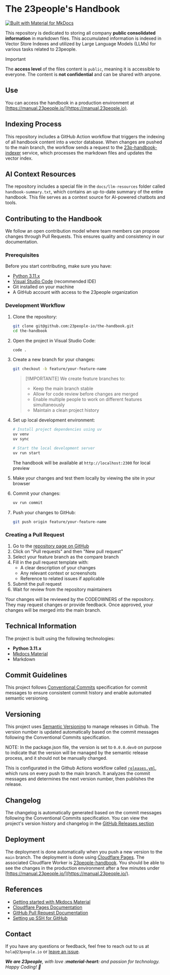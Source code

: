 # The 23people's Handbook

[![Built with Material for MkDocs](https://img.shields.io/badge/Material_for_MkDocs-526CFE?style=for-the-badge&logo=MaterialForMkDocs&logoColor=white)](https://squidfunk.github.io/mkdocs-material/)

This repository is dedicated to storing all company **public consolidated information** in markdown files. This accumulated information is indexed in Vector Store Indexes and utilized by Large Language Models (LLMs) for various tasks related to 23people.

> [!IMPORTANT]
> The **access level** of the files content is `public`, meaning it is accessible to everyone. The content is **not confidential** and can be shared with anyone.

## Use

You can access the handbook in a production environment at [https://manual.23people.io/](https://manual.23people.io).

## Indexing Process

This repository includes a GitHub Action workflow that triggers the indexing of all handbook content into a vector database. When changes are pushed to the main branch, the workflow sends a request to the [23p-handbook-indexer](https://github.com/23people-io/23p-handbook-indexer.git) service, which processes the markdown files and updates the vector index.

## AI Context Resources

The repository includes a special file in the `docs/llm-resources` folder called `handbook-summary.txt`, which contains an up-to-date summary of the entire handbook. This file serves as a context source for AI-powered chatbots and tools.

## Contributing to the Handbook

We follow an open contribution model where team members can propose changes through Pull Requests. This ensures quality and consistency in our documentation.

### Prerequisites

Before you start contributing, make sure you have:

- [Python 3.11.x](https://www.python.org/)
- [Visual Studio Code](https://code.visualstudio.com/) (recommended IDE)
- Git installed on your machine
- A GitHub account with access to the 23people organization

### Development Workflow

1. Clone the repository:

   ```bash
   git clone git@github.com:23people-io/the-handbook.git
   cd the-handbook
   ```

2. Open the project in Visual Studio Code:

   ```bash
   code .
   ```

3. Create a new branch for your changes:

   ```bash
   git checkout -b feature/your-feature-name
   ```

    > [!IMPORTANTE]
    > We create feature branches to:
    > - Keep the main branch stable
    > - Allow for code review before changes are merged
    > - Enable multiple people to work on different features simultaneously
    > - Maintain a clean project history

4. Set up local development environment:

   ```bash
   # Install project dependencies using uv
   uv venv
   uv sync

   # Start the local development server
   uv run start
   ```

   The handbook will be available at `http://localhost:2300` for local preview

5. Make your changes and test them locally by viewing the site in your browser

6. Commit your changes:

   ```bash
   uv run commit
   ```

7. Push your changes to GitHub:

   ```bash
   git push origin feature/your-feature-name
   ```

### Creating a Pull Request

1. Go to the [repository page on GitHub](https://github.com/23people-io/the-handbook)
2. Click on "Pull requests" and then "New pull request"
3. Select your feature branch as the compare branch
4. Fill in the pull request template with:
   - A clear description of your changes
   - Any relevant context or screenshots
   - Reference to related issues if applicable
5. Submit the pull request
6. Wait for review from the repository maintainers

Your changes will be reviewed by the CODEOWNERS of the repository. They may request changes or provide feedback. Once approved, your changes will be merged into the main branch.

## Technical Information

The project is built using the following technologies:

- **Python 3.11.x**
- [Mkdocs Material](https://squidfunk.github.io/mkdocs-material/)
- Markdown

## Commit Guidelines

This project follows [Conventional Commits](https://www.conventionalcommits.org/) specification for commit messages to ensure consistent commit history and enable automated semantic versioning.

## Versioning

This project uses [Semantic Versioning](https://github.com/semantic-release/semantic-release) to manage releases in Github. The version number is updated automatically based on the commit messages following the Conventional Commits specification.

NOTE: In the package.json file, the version is set to `0.0.0.dev0` on purpose to indicate that the version will be managed by the semantic release process, and it should not be manually changed.

This is configurated in the Github Actions workflow called [`releases.yml`](https://github.com/23people-io/the-handbook/blob/main/.github/workflows/releases.yml), which runs on every push to the main branch. It analyzes the commit messages and determines the next version number, then publishes the release.

## Changelog

The changelog is automatically generated based on the commit messages following the Conventional Commits specification. You can view the project's version history and changelog in the [GitHub Releases section](https://github.com/23people-io/the-handbook/releases)

## Deployment

The deployment is done automatically when you push a new version to the `main` branch. The deployment is done using [Cloudflare Pages](https://pages.cloudflare.com/). The associated Cloudflare Worker is [23people-handbook](https://dash.cloudflare.com/a49f23d59d1f5dc6b2a238d6f4a16ed4/pages/view/23people-handbook). You should be able to see the changes in the production environment after a few minutes under [https://manual.23people.io/](https://manual.23people.io/).

## References

- [Getting started with Mkdocs Material](https://squidfunk.github.io/mkdocs-material/getting-started/)
- [Cloudflare Pages Documentation](https://pages.cloudflare.com/)
- [GitHub Pull Request Documentation](https://docs.github.com/en/pull-requests)
- [Setting up SSH for GitHub](https://docs.github.com/en/authentication/connecting-to-github-with-ssh)

## Contact

If you have any questions or feedback, feel free to reach out to us at `hola@23people.io` or [leave an issue](https://github.com/23people-io/the-handbook/issues).

_**We are 23people**, with love **:material-heart:** and passion for technology. Happy Coding! 🚀_
